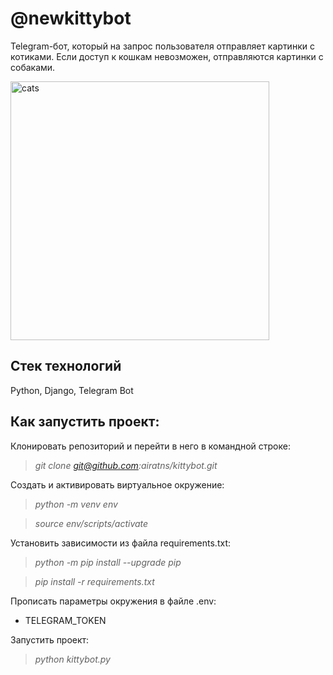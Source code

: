 # @newkittybot

Telegram-бот, который на запрос пользователя отправляет картинки с котиками. Если доступ к кошкам невозможен, отправляются картинки с собаками.

<img width="414" alt="cats" src="https://user-images.githubusercontent.com/96816183/182935591-18de4c93-7392-44c3-84d4-1fbb96610f20.png">

## **Стек технологий**

Python, Django, Telegram Bot

## **Как запустить проект:**

Клонировать репозиторий и перейти в него в командной строке:

>*git clone git@github.com:airatns/kittybot.git*

Cоздать и активировать виртуальное окружение:

>*python -m venv env*

>*source env/scripts/activate*

Установить зависимости из файла requirements.txt:

>*python -m pip install --upgrade pip*

>*pip install -r requirements.txt*

Прописать параметры окружения в файле .env:

* TELEGRAM_TOKEN

Запустить проект:

>*python kittybot.py*
